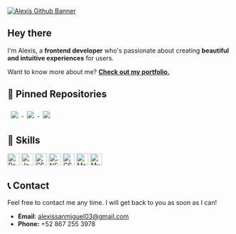 [![Alexis Github Banner](./assets/GitHubHeader.png)](https://braydoncoyer.dev)

## Hey there

I'm Alexis, a **frontend developer** who's passionate about creating **beautiful and intuitive experiences** for users.

Want to know more about me? **[Check out my portfolio.](https://alexisdev.vercel.app/)**

## 📌 Pinned Repositories

<a href="https://github.com/alexisstdev/alexisdev-portfolio">
  <img align="center" style="margin:0.5rem" src="https://github-readme-stats.vercel.app/api/pin/?username=alexisstdev&repo=alexisdev-portfolio&title_color=ffffff&text_color=c9cacc&icon_color=69a0b0&bg_color=1A2B34" />
</a>

<a href="https://github.com/alexisstdev/alexis.ai">
  <img align="center" style="margin:0.5rem" src="https://github-readme-stats.vercel.app/api/pin/?username=alexisstdev&repo=alexis.ai&title_color=ffffff&text_color=c9cacc&icon_color=69a0b0&bg_color=1A2B34" />
</a>

<a href="https://github.com/alexisstdev/binary-search-tree-viewer">
  <img align="center" style="margin:0.5rem" src="https://github-readme-stats.vercel.app/api/pin/?username=alexisstdev&repo=binary-search-tree-viewer&title_color=ffffff&text_color=c9cacc&icon_color=69a0b0&bg_color=1A2B34" />
</a>

## 💼 Skills

<img src="https://img.shields.io/badge/React-informational?style=flat&logo=react&logoColor=white&color=69a0b0" alt="React" height="27" />

<img src="https://img.shields.io/badge/JavaScript-informational?style=flat&logo=JavaScript&logoColor=white&color=69a0b0" alt="JavaScript" height="27" />

<img src="https://img.shields.io/badge/CSharp-informational?style=flat&logo=c-sharp&logoColor=white&color=69a0b0" alt="CSharp" height="27" />

<img src="https://img.shields.io/badge/.NET-informational?style=flat&logo=.net&logoColor=white&color=69a0b0" alt=".NET" height="27" />

<img src="https://img.shields.io/badge/CSS-informational?style=flat&logo=css3&logoColor=white&color=69a0b0" alt="CSS" height="27" />

<img src="https://img.shields.io/badge/MongoDB-informational?style=flat&logo=MongoDB&logoColor=white&color=69a0b0" alt="MongoDB" height="27" />

<img src="https://img.shields.io/badge/MySQL-informational?style=flat&logo=MySQL&logoColor=white&color=69a0b0" alt="MySQL" height="27" />

## 📞 Contact

Feel free to contact me any time. I will get back to you as soon as I can!

- **Email**: alexissanmiguel03@gmail.com
- **Phone:** +52 867 255 3978
